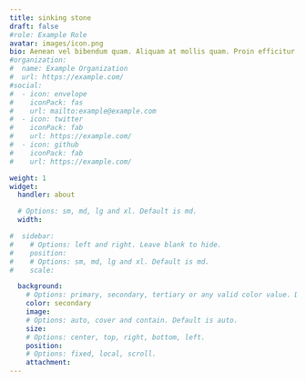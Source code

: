 ```yaml
---
title: sinking stone
draft: false
#role: Example Role
avatar: images/icon.png
bio: Aenean vel bibendum quam. Aliquam at mollis quam. Proin efficitur.
#organization:
#  name: Example Organization
#  url: https://example.com/
#social:
#  - icon: envelope
#    iconPack: fas
#    url: mailto:example@example.com
#  - icon: twitter
#    iconPack: fab
#    url: https://example.com/
#  - icon: github
#    iconPack: fab
#    url: https://example.com/

weight: 1
widget:
  handler: about

  # Options: sm, md, lg and xl. Default is md.
  width:

#  sidebar:
#    # Options: left and right. Leave blank to hide.
#    position:
#    # Options: sm, md, lg and xl. Default is md.
#    scale:

  background:
    # Options: primary, secondary, tertiary or any valid color value. Default is primary.
    color: secondary
    image:
    # Options: auto, cover and contain. Default is auto.
    size:
    # Options: center, top, right, bottom, left.
    position:
    # Options: fixed, local, scroll.
    attachment:
---
```


